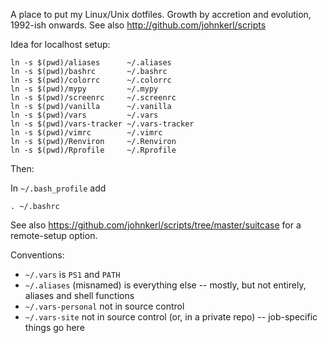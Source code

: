 A place to put my Linux/Unix dotfiles.  Growth by accretion and evolution, 1992-ish onwards.
See also http://github.com/johnkerl/scripts

Idea for localhost setup:
```
ln -s $(pwd)/aliases      ~/.aliases
ln -s $(pwd)/bashrc       ~/.bashrc
ln -s $(pwd)/colorrc      ~/.colorrc
ln -s $(pwd)/mypy         ~/.mypy
ln -s $(pwd)/screenrc     ~/.screenrc
ln -s $(pwd)/vanilla      ~/.vanilla
ln -s $(pwd)/vars         ~/.vars
ln -s $(pwd)/vars-tracker ~/.vars-tracker
ln -s $(pwd)/vimrc        ~/.vimrc
ln -s $(pwd)/Renviron     ~/.Renviron
ln -s $(pwd)/Rprofile     ~/.Rprofile
```

Then:

In `~/.bash_profile` add

```
. ~/.bashrc
```

See also https://github.com/johnkerl/scripts/tree/master/suitcase for a remote-setup option.

Conventions:

* `~/.vars` is `PS1` and `PATH`
* `~/.aliases` (misnamed) is everything else -- mostly, but not entirely, aliases and shell functions
* `~/.vars-personal` not in source control
* `~/.vars-site` not in source control (or, in a private repo) -- job-specific things go here
